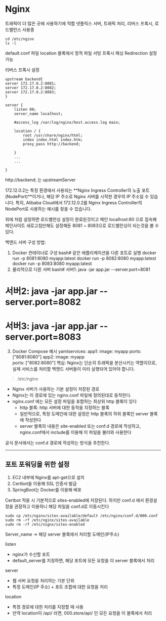 # Nginx
트래픽이 더 많은 곳에 사용하기에 적합
넷플릭스 서버, 트래픽 처리, 리버스 프록시, 로드밸런스 사용중

```
cd /etc/nginx
ls -l
```

default.conf 파일
location 블록에서
정적 파일 서빙
프록시 패싱
Redirection 설정 가능

리버스 프록시 설정
```
upstream backend{
server 172.17.0.2:8081;
server 172.17.0.2:8082;
server 172.17.0.2:8083;
}

server {
    listen 80;
    server_name localhost;

    #access_log /var/log/nginx/host.access.log main;

    location / {
        root /usr/share/nginx/html;
        index index.html index.htm;
        proxy_pass http://backend;

    }
    ...
    ...

}
```

http://backend; 는 upstreamServer


172.12.0.2는 특정 환경에서 사용되는 **Nginx Ingress Controller의 노출 포트(NodePort)**이거나, 해당 IP 주소로 Nginx 서버를 시작한 경우의 IP 주소일 수 있습니다. 특히, Alibaba Cloud에서 172.12.0.2를 Nginx Ingress Controller의 NodePort로 사용하는 예시를 찾을 수 있습니다.

위에 처럼 설정하면 로드밸런싱 설정이 완료된것이고
메인 localhost:80 으로 접속해
메인사이트 새로고침만해도 설정해둔 8081 ~ 8083으로 로드밸런싱이 되는것을 볼 수 있다.


백엔드 서버 구성 방법:
1. Docker 컨테이너로 구성
bash# 같은 애플리케이션을 다른 포트로 실행
docker run -p 8081:8080 myapp:latest
docker run -p 8082:8080 myapp:latest  
docker run -p 8083:8080 myapp:latest
2. 물리적으로 다른 서버
bash# 서버1: java -jar app.jar --server.port=8081
# 서버2: java -jar app.jar --server.port=8082
# 서버3: java -jar app.jar --server.port=8083
3. Docker Compose 예시
yamlservices:
  app1:
    image: myapp
    ports: ["8081:8080"]
  app2:
    image: myapp  
    ports: ["8082:8080"]
핵심: Nginx는 단순히 트래픽을 분산시키는 역할이므로, 실제 서비스를 처리할 백엔드 서버들이 미리 실행되어 있어야 합니다.



> /etc/nginx
- Nginx 서버가 사용하는 기본 설정이 저장된 경로
- Nginx는 이 경로에 있는 nginx.conf 파일에 정의된대로 동작한다.
- nginx.conf 에는 모든 설정 파일을 포함하는 최상위 http 블록이 있다
    - http 블록: http 서버에 대한 동작을 지정하는 블록
    - 일반적으로, 특정 도메인에 대한 설정은 http 블록의 하위 블록인 server 블록에 작성한다
    - server 블록의 내용은 site-enabled 또는 conf.d 경로에 작성하고,
    nginx.conf에서 include를 이용해 이 파일을 불러와 사용한다

공식 문서에서는 conf.d 경로에 작성하는 방식을 추천한다.

------------------------------

## 포트 포워딩을 위한 설정
1. EC2 내부에 Nginx를 apt-get으로 설치
2. Certbot을 이용해 SSL 인증서 발급
3. SpringBoot는 Docker를 이용해 배포 

Certbot 적용 시 기본적으로 sites-enabled에 저장된다.
하지만 conf.d 에서 환경설정을 권장하고 이용하니 해당 파일을 conf.d로 이동시킨다

```
sudo cp /etc/nginx/sites-available/default /etc/nginx/conf.d/000.conf
sudo rm -rf /etc/nginx/sites-available
sudo rm -rf /etc/nignx/sites-enabled
```

Server_name -> 해당 server 블록에서 처리할 도메인(IP주소)

listen
- nginx가 수신할 포트 
- default_server를 지정하면, 해당 포트에 모든 요청을 이 server 블록에서 처리



server 
- 웹 서버 요청을 처리하는 기본 단위
- 특정 도메인(IP 주소) + 포트 조합에 대한 요청을 처리

location
- 특정 경로에 대한 처리를 지정할 때 사용
- 만약 location이 /api/ 라면, 000.store/api/ 인 모든 요청을 이 블록에서 처리